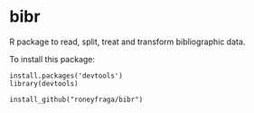 # bibr
R package to read, split, treat and transform bibliographic data.

To install this package:

```
install.packages('devtools')
library(devtools)

install_github("roneyfraga/bibr")
```
